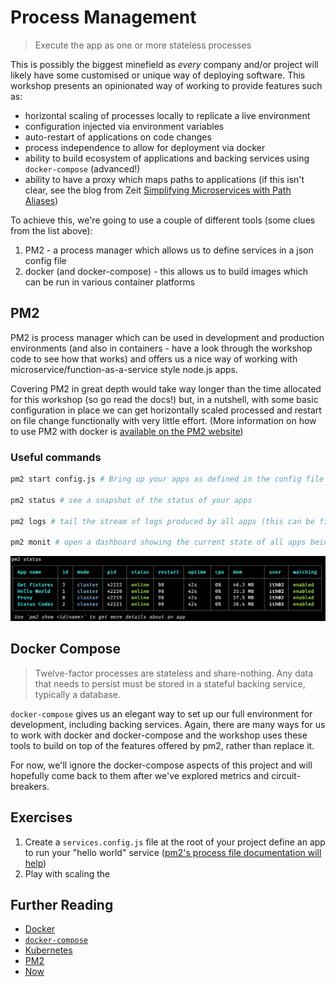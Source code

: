 # Process Management

> Execute the app as one or more stateless processes


This is possibly the biggest minefield as *every* company and/or project will likely have some customised or unique way of deploying software. This workshop presents an opinionated way of working to provide features such as:

* horizontal scaling of processes locally to replicate a live environment
* configuration injected via environment variables
* auto-restart of applications on code changes
* process independence to allow for deployment via docker
* ability to build ecosystem of applications and backing services using `docker-compose` (advanced!)
* ability to have a proxy which maps paths to applications (if this isn't clear, see the blog from Zeit [Simplifying Microservices with Path Aliases](https://zeit.co/docs/features/path-aliases))

To achieve this, we're going to use a couple of different tools (some clues from the list above):

1. PM2 - a process manager which allows us to define services in a json config file
2. docker (and docker-compose) - this allows us to build images which can be run in various container platforms

## PM2

PM2 is process manager which can be used in development and production environments (and also in containers - have a look through the workshop code to see how that works) and offers us a nice way of working with microservice/function-as-a-service style node.js apps.

Covering PM2 in great depth would take way longer than the time allocated for this workshop (so go read the docs!) but, in a nutshell, with some basic configuration in place we can get horizontally scaled processed and restart on file change functionally with very little effort. (More information on how to use PM2 with docker is [available on the PM2 website](http://pm2.keymetrics.io/docs/usage/docker-pm2-nodejs/))

### Useful commands

```bash
pm2 start config.js # Bring up your apps as defined in the config file

pm2 status # see a snapshot of the status of your apps

pm2 logs # tail the stream of logs produced by all apps (this can be filtered to individual apps)

pm2 monit # open a dashboard showing the current state of all apps being managed by pm2
```

![pm2 status output](./diagrams/pm2-status.png)

## Docker Compose
 
> Twelve-factor processes are stateless and share-nothing. Any data that needs to persist must be stored in a stateful backing service, typically a database.

`docker-compose` gives us an elegant way to set up our full environment for development, including backing services. Again, there are many ways for us to work with docker and docker-compose and the workshop uses these tools to build on top of the features offered by pm2, rather than replace it.

For now, we'll ignore the docker-compose aspects of this project and will hopefully come back to them after we've explored metrics and circuit-breakers.

## Exercises

1. Create a `services.config.js` file at the root of your project define an app to run your "hello world" service ([pm2's process file documentation will help](http://pm2.keymetrics.io/docs/usage/application-declaration/))
2. Play with scaling the 

## Further Reading

* [Docker](https://www.docker.com/)
* [`docker-compose`](https://docs.docker.com/compose/)
* [Kubernetes](https://kubernetes.io/)
* [PM2](http://pm2.keymetrics.io/)
* [Now](https://zeit.co/now)
